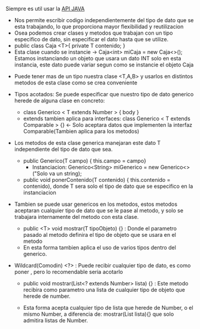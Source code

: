 Siempre es util usar la  [API JAVA](https://docs.oracle.com/javase/8/docs/api/)

- Nos permite escribir codigo independientemente del tipo de dato que se esta trabajando, lo que proporciona mayor flexibilidad y reutilizacion
- Osea podemos crear clases y metodos que trabajan con un tipo especifico de dato, sin especificar el dato hasta que se utilize.
- public class Caja \<T>{ private T contenido; }
- Esta clase cuando se instancie -> Caja\<int> miCaja = new Caja<>(); Estamos instanciando un objeto que usara un dato INT solo en esta instancia, este dato puede variar segun como se instancie el objeto Caja

* Puede tener mas de un tipo nuestra clase <T,A,B> y usarlos en distintos metodos de esta clase como se crea conveniente
- Tipos acotados: Se puede especificar que nuestro tipo de dato generico herede de alguna clase en concreto:
  + class Generico < T extends Number > { body }
  * extends tambien aplica para interfaces: class Generico < T extends Comparable > {} <- Solo aceptara datos que implementen la interfaz Comparable(Tambien aplica para los metodos)

- Los metodos de esta clase generica manejaran este dato T independiente del tipo de dato que sea.
  + public Generico(T campo) { this.campo = campo}
    + Instanciacion: Generico\<String> miGenerico = new Generico<>("Solo va un string);
  + public void ponerContenido(T contenido) { this.contenido = contenido), donde T sera solo el tipo de dato que se especifico en la instanciacion
- Tambien se puede usar genericos en los metodos, estos metodos aceptaran cualquier tipo de dato que se le pase al metodo, y solo se trabajara internamente del metodo con esta clase.
  + public \<T> void mostrar(T tipoObjeto) {}  : Donde el parametro pasado al metodo definira el tipo de objeto que se usara en el metodo
  + En esta forma tambien aplica el uso de varios tipos dentro del generico.
- Wildcard(Comodin)  <?> : Puede recibir cualquier tipo de dato, es como poner <Object>, pero lo recomendable seria acotarlo
  + public void mostrar(List<? extends Number> lista) {} : Este metodo recibira como parametro una lista de cualquier tipo de objeto que herede de number.
  * Esta forma acepta cualquier tipo de lista que herede de Number, o el mismo Number, a diferencia de: mostrar(List<Number> lista){} que solo admitira listas de Number.

